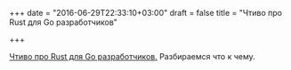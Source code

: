 +++
date = "2016-06-29T22:33:10+03:00"
draft = false
title = "Чтиво про Rust для Go разработчиков"

+++

<p><a href="http://bit.ly/294JdaV">Чтиво про Rust для Go разработчиков.</a> Разбираемся что к чему.</p>

